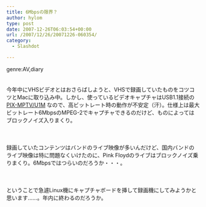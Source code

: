 ```yaml
---
title: 6Mbpsの限界？
author: hylom
type: post
date: 2007-12-26T06:03:54+00:00
url: /2007/12/26/20071226-060354/
category:
  - Slashdot

---
```

genre:AV&#44;diary  
</br>   
今年中にVHSビデオとはおさらばしようと、VHSで録画していたものをコツコツとMacに取り込み中。しかし、使っているビデオキャプチャはUSB1.1接続の   [PIX-MPTV/U1M][1] なので、高ビットレート時の動作が不安定（汗）。仕様上は最大ビットレート6MbpsのMPEG-2でキャプチャできるのだけど、ものによってはブロックノイズ入りまくり。</br>  
</br>   
録画していたコンテンツはバンドのライブ映像が多いんだけど、国内バンドのライブ映像は特に問題なくいけたのに、Pink Floydのライブはブロックノイズ乗りまくり。6Mbpsではつらいのだろうか・・・。</br>  
</br>   
ということで急遽Linux機にキャプチャボードを挿して録画機にしてみようかと思います……。年内に終わるのだろうか。</br>  
</br>  
</br>

 [1]: http://www.pixela.co.jp/products/tv_capture/pix_mptv_u1m/index.html
